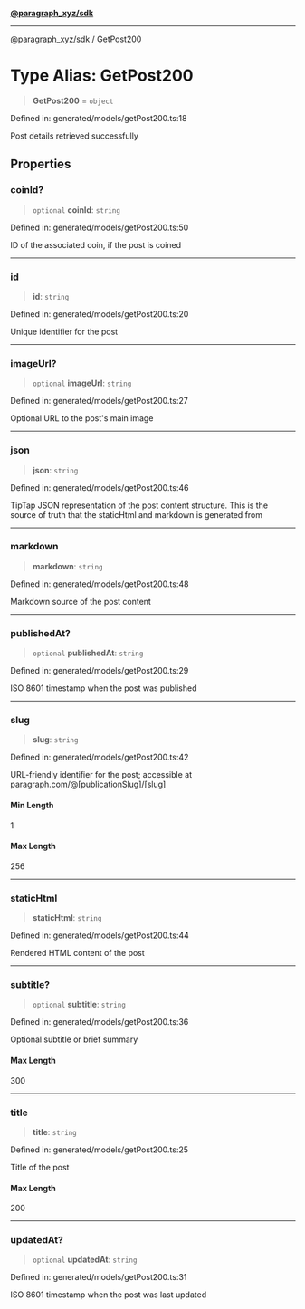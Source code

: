 [**@paragraph_xyz/sdk**](../README.md)

***

[@paragraph_xyz/sdk](../README.md) / GetPost200

# Type Alias: GetPost200

> **GetPost200** = `object`

Defined in: generated/models/getPost200.ts:18

Post details retrieved successfully

## Properties

### coinId?

> `optional` **coinId**: `string`

Defined in: generated/models/getPost200.ts:50

ID of the associated coin, if the post is coined

***

### id

> **id**: `string`

Defined in: generated/models/getPost200.ts:20

Unique identifier for the post

***

### imageUrl?

> `optional` **imageUrl**: `string`

Defined in: generated/models/getPost200.ts:27

Optional URL to the post's main image

***

### json

> **json**: `string`

Defined in: generated/models/getPost200.ts:46

TipTap JSON representation of the post content structure. This is the source of truth that the staticHtml and markdown is generated from

***

### markdown

> **markdown**: `string`

Defined in: generated/models/getPost200.ts:48

Markdown source of the post content

***

### publishedAt?

> `optional` **publishedAt**: `string`

Defined in: generated/models/getPost200.ts:29

ISO 8601 timestamp when the post was published

***

### slug

> **slug**: `string`

Defined in: generated/models/getPost200.ts:42

URL-friendly identifier for the post; accessible at paragraph.com/@[publicationSlug]/[slug]

#### Min Length

1

#### Max Length

256

***

### staticHtml

> **staticHtml**: `string`

Defined in: generated/models/getPost200.ts:44

Rendered HTML content of the post

***

### subtitle?

> `optional` **subtitle**: `string`

Defined in: generated/models/getPost200.ts:36

Optional subtitle or brief summary

#### Max Length

300

***

### title

> **title**: `string`

Defined in: generated/models/getPost200.ts:25

Title of the post

#### Max Length

200

***

### updatedAt?

> `optional` **updatedAt**: `string`

Defined in: generated/models/getPost200.ts:31

ISO 8601 timestamp when the post was last updated
